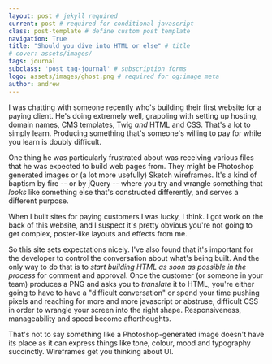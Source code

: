 ```yaml
---
layout: post # jekyll required
current: post # required for conditional javascript
class: post-template # define custom post template
navigation: True
title: "Should you dive into HTML or else" # title
# cover: assets/images/
tags: journal
subclass: 'post tag-journal' # subscription forms
logo: assets/images/ghost.png # required for og:image meta
author: andrew
---
```



I was chatting with someone recently who's building their first website for a paying client. He's doing extremely well, grappling with setting up hosting, domain names, CMS templates, Twig _and_ HTML and CSS. That's a lot to simply learn. Producing something that's someone's willing to pay for while you learn is doubly difficult.

One thing he was particularly frustrated about was receiving various files that he was expected to build web pages from. They might be Photoshop generated images or (a lot more usefully) Sketch wireframes. It's a kind of baptism by fire -- or by jQuery -- where you try and wrangle something that _looks_ like something else that's constructed differently, and serves a different purpose.

When I built sites for paying customers I was lucky, I think. I got work on the back of this website, and I suspect it's pretty obvious you're not going to get complex, poster-like layouts and effects from me.

So this site sets expectations nicely. I've also found that it's important for the developer to control the conversation about what's being built. And the only way to do that is to _start building HTML as soon as possible in the process_ for comment and approval. Once the customer (or someone in your team) produces a PNG and asks you to _translate_ it to HTML, you're either going to have to have a "difficult conversation" or spend your time pushing pixels and reaching for more and more javascript or abstruse, difficult CSS in order to wrangle your screen into the right shape. Responsiveness, manageability and speed become afterthoughts.

That's not to say something like a Photoshop-generated image doesn't have its place as it can express things like tone, colour, mood and typography succinctly. Wireframes get you thinking about UI.
